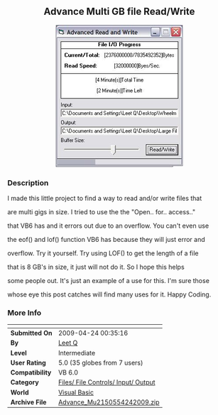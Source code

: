 ﻿<div align="center">

## Advance Multi GB file Read/Write

<img src="PIC2009424036185065.JPG">
</div>

### Description

I made this little project to find a way to read and/or write files that

are multi gigs in size. I tried to use the the "Open.. for.. access.."

that VB6 has and it errors out due to an overflow. You can't even use

the eof() and lof() function VB6 has because they will just error and

overflow. Try it yourself. Try using LOF() to get the length of a file

that is 8 GB's in size, it just will not do it. So I hope this helps

some people out. It's just an example of a use for this. I'm sure those

whose eye this post catches will find many uses for it. Happy Coding.
 
### More Info
 


<span>             |<span>
---                |---
**Submitted On**   |2009-04-24 00:35:16
**By**             |[Leet Q](https://github.com/Planet-Source-Code/PSCIndex/blob/master/ByAuthor/leet-q.md)
**Level**          |Intermediate
**User Rating**    |5.0 (35 globes from 7 users)
**Compatibility**  |VB 6\.0
**Category**       |[Files/ File Controls/ Input/ Output](https://github.com/Planet-Source-Code/PSCIndex/blob/master/ByCategory/files-file-controls-input-output__1-3.md)
**World**          |[Visual Basic](https://github.com/Planet-Source-Code/PSCIndex/blob/master/ByWorld/visual-basic.md)
**Archive File**   |[Advance\_Mu2150554242009\.zip](https://github.com/Planet-Source-Code/leet-q-advance-multi-gb-file-read-write__1-72025/archive/master.zip)








